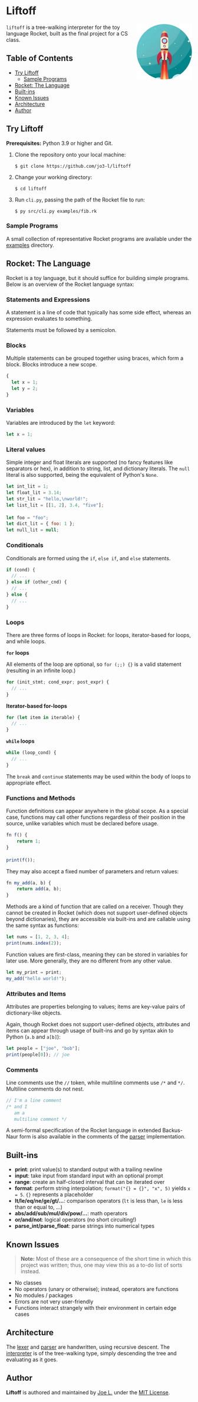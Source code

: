 # Liftoff

<img align="right" src="./assets/icon.png" height="150px" alt="the Liftoff icon">

`liftoff` is a tree-walking interpreter for the toy language Rocket, built as the final project for a CS class.

## Table of Contents

- [Try Liftoff](#try-liftoff)
  - [Sample Programs](#sample-programs)
- [Rocket: The Language](#rocket-the-language)
- [Built-ins](#built-ins)
- [Known Issues](#known-issues)
- [Architecture](#architecture)
- [Author](#author)

## Try Liftoff

**Prerequisites:** Python 3.9 or higher and Git.

1. Clone the repository onto your local machine:

   ```
   $ git clone https://github.com/jo3-l/liftoff
   ```

2. Change your working directory:

   ```
   $ cd liftoff
   ```

3. Run `cli.py`, passing the path of the Rocket file to run:

   ```
   $ py src/cli.py examples/fib.rk
   ```

### Sample Programs

A small collection of representative Rocket programs are available under the [examples](./examples/) directory.

## Rocket: The Language

Rocket is a toy language, but it should suffice for building simple programs. Below is an overview of the Rocket language syntax:

### Statements and Expressions

A statement is a line of code that typically has some side effect, whereas an expression evaluates to something.

Statements must be followed by a semicolon.

### Blocks

Multiple statements can be grouped together using braces, which form a block. Blocks introduce a new scope.

```js
{
  let x = 1;
  let y = 2;
}
```

### Variables

Variables are introduced by the `let` keyword:

```js
let x = 1;
```

### Literal values

Simple integer and float literals are supported (no fancy features like separators or hex), in addition to string, list, and dictionary literals. The `null` literal is also supported, being the equivalent of Python's `None`.

```js
let int_lit = 1;
let float_lit = 3.14;
let str_lit = "hello,\nworld!";
let list_lit = [[1, 2], 3.4, "five"];

let foo = "foo";
let dict_lit = { foo: 1 };
let null_lit = null;
```

### Conditionals

Conditionals are formed using the `if`, `else if`, and `else` statements.

```js
if (cond) {
  // ...
} else if (other_cnd) {
  // ...
} else {
  // ...
}
```

### Loops

There are three forms of loops in Rocket: for loops, iterator-based for loops, and while loops.

**`for` loops**

All elements of the loop are optional, so `for (;;) {}` is a valid statement (resulting in an infinite loop.)

```js
for (init_stmt; cond_expr; post_expr) {
  // ...
}
```

**Iterator-based for-loops**

```js
for (let item in iterable) {
  // ...
}
```

**`while` loops**

```js
while (loop_cond) {
  // ...
}
```

The `break` and `continue` statements may be used within the body of loops to appropriate effect.

### Functions and Methods

Function definitions can appear anywhere in the global scope. As a special case, functions may call other functions regardless of their position in the source, unlike variables which must be declared before usage.

```js
fn f() {
	return 1;
}

print(f());
```

They may also accept a fixed number of parameters and return values:

```js
fn my_add(a, b) {
	return add(a, b);
}
```

Methods are a kind of function that are called on a receiver. Though they cannot be created in Rocket (which does not support user-defined objects beyond dictionaries), they are accessible via built-ins and are callable using the same syntax as functions:

```js
let nums = [1, 2, 3, 4];
print(nums.index(2));
```

Function values are first-class, meaning they can be stored in variables for later use. More generally, they are no different from any other value.

```js
let my_print = print;
my_add("hello world!");
```

### Attributes and Items

Attributes are properties belonging to values; items are key-value pairs of dictionary-like objects.

Again, though Rocket does not support user-defined objects, attributes and items can appear through usage of built-ins and go by syntax akin to Python (`a.b` and `a[b]`):

```js
let people = ["joe", "bob"];
print(people[0]); // joe
```

### Comments

Line comments use the `//` token, while multiline comments use `/*` and `*/`. Multiline comments do not nest.

```js
// I'm a line comment
/* and I
   am a
   multiline comment */
```

A semi-formal specification of the Rocket language in extended Backus-Naur form is also available in the comments of the [parser](./src/parse/parser.py) implementation.

## Built-ins

- **print**: print value(s) to standard output with a trailing newline
- **input**: take input from standard input with an optional prompt
- **range**: create an half-closed interval that can be iterated over
- **format**: perform string interpolation; `format("{} = {}", "x", 5)` yields `x = 5`. `{}` represents a placeholder
- **lt/le/eq/ne/ge/gt/...**: comparison operators (`lt` is less than, `le` is less than or equal to, ...)
- **abs/add/sub/mul/div/pow/...**: math operators
- **or/and/not**: logical operators (no short circuiting!)
- **parse_int/parse_float**: parse strings into numerical types

## Known Issues

> **Note:** Most of these are a consequence of the short time in which this project was written; thus, one may view this as a to-do list of sorts instead.

- No classes
- No operators (unary or otherwise); instead, operators are functions
- No modules / packages
- Errors are not very user-friendly
- Functions interact strangely with their environment in certain edge cases

## Architecture

The [lexer](./src/parse/lexer.py) and [parser](./src/parse/parser.py) are handwritten, using recursive descent.
The [interpreter](./src/runtime/interpreter.py) is of the tree-walking type, simply descending the tree and evaluating as it goes.

## Author

**Liftoff** is authored and maintained by [Joe L.](https://github.com/jo3-l/) under the [MIT License](./LICENSE.md).
